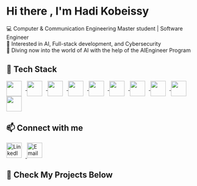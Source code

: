 # Hi there , I'm Hadi Kobeissy

💻 Computer & Communication Engineering Master student | Software Engineer  
🚀 Interested in AI, Full-stack development, and Cybersecurity  
🤖 Diving now into the world of AI with the help of the AIEngineer Program

## 🚀 Tech Stack

<p align="left">
 <a href="https://www.python.org/doc/" target="_blank">
    <img src="https://cdn.jsdelivr.net/gh/devicons/devicon/icons/python/python-original.svg" width="40" height="40" style="vertical-align: middle; margin-right: 10px;" /> 
  </a>
  
  <a href="https://reactjs.org/" target="_blank">
    <img src="https://cdn.jsdelivr.net/gh/devicons/devicon/icons/react/react-original.svg" width="40" height="40" style="vertical-align: middle; margin-right: 10px;" /> 
  </a>

  <a href="https://nextjs.org/docs" target="_blank">
    <img src="https://cdn.jsdelivr.net/gh/devicons/devicon/icons/nextjs/nextjs-original.svg" width="40" height="40" style="vertical-align: middle; margin-right: 10px;" /> 
  </a>

  <a href="https://expressjs.com/" target="_blank">
    <img src="https://cdn.jsdelivr.net/gh/devicons/devicon/icons/express/express-original.svg" width="40" height="40" style="vertical-align: middle; margin-right: 10px;" /> 
  </a>

  <a href="https://tailwindcss.com/docs" target="_blank">
    <img src="https://cdn.jsdelivr.net/gh/devicons/devicon/icons/tailwindcss/tailwindcss-original.svg" width="40" height="40" style="vertical-align: middle; margin-right: 10px;" /> 
  </a>

  <a href="https://dev.mysql.com/doc/" target="_blank">
    <img src="https://cdn.jsdelivr.net/gh/devicons/devicon/icons/mysql/mysql-original.svg" width="40" height="40" style="vertical-align: middle; margin-right: 10px;" /> 
  </a>

  <a href="https://www.mongodb.com/docs/" target="_blank">
    <img src="https://cdn.jsdelivr.net/gh/devicons/devicon/icons/mongodb/mongodb-original.svg" width="40" height="40" style="vertical-align: middle; margin-right: 10px;" /> 
  </a>

  <a href="https://socket.io/docs/" target="_blank">
    <img src="https://cdn.jsdelivr.net/gh/devicons/devicon/icons/socketio/socketio-original.svg" width="40" height="40" style="vertical-align: middle; margin-right: 10px;" /> 
  </a>

  <a href="https://www.linux.org/docs/" target="_blank">
    <img src="https://cdn.jsdelivr.net/gh/devicons/devicon/icons/linux/linux-original.svg" width="40" height="40" style="vertical-align: middle; margin-right: 10px;" />  
  </a>

  <a href="https://git-scm.com/doc" target="_blank">
    <img src="https://cdn.jsdelivr.net/gh/devicons/devicon/icons/git/git-original.svg" width="40" height="40" style="vertical-align: middle; margin-right: 10px;" /> 
  </a>
</p>





## 📫 Connect with me
<p align="left">
  <a href="https://www.linkedin.com/in/hadi-kobeissy-9698a2345/" target="_blank">
    <img src="https://cdn.jsdelivr.net/gh/devicons/devicon/icons/linkedin/linkedin-original.svg" alt="LinkedIn" width="40" height="40" style="margin-right:10px;" />
  </a>
  <a href="mailto:hadi.kobeissy@outlook.com">
    <img src="https://img.icons8.com/fluency/48/new-post.png" alt="Email" width="40" height="40"/>
  </a>
</p>

## 📌 Check My Projects Below
